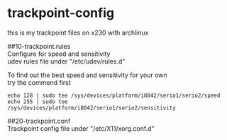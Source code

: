 trackpoint-config
====================
this is my trackpoint files on x230 with archlinux   

##10-trackpoint.rules   
Configure for speed and sensitivity    
udev rules file under "/etc/udev/rules.d"   

To find out the best speed and sensitivity for your own   
try the commend first    

    echo 128 | sudo tee /sys/devices/platform/i8042/serio1/serio2/speed    
    echo 255 | sudo tee /sys/devices/platform/i8042/serio1/serio2/sensitivity    
  
##20-trackpoint.conf   
Trackpoint config file under "/etc/X11/xorg.conf.d"   


